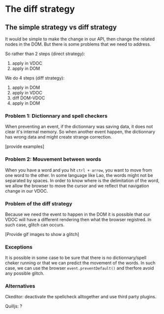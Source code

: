 
# The diff strategy

## The simple strategy vs diff strategy
It would be simple to make the change in our API, then change the related nodes
in the DOM. But there is some problems that we need to address.

So rather than 2 steps (direct strategy):
1) apply in VDOC
2) apply in DOM

We do 4 steps (diff strategy):
1) apply in DOM
2) apply in VDOC
3) diff DOM-VDOC
4) apply in DOM

### Problem 1: Dictionnary and spell checkers
When preventing an event, if the dictionnary was saving data, it does not clear
it's internal memory. So when another event happen, the dictionnary has wrong
data and might create strange correction.

[provide examples]

### Problem 2: Mouvement between words
When you have a word and you hit `ctrl + arrow`, you want to move from one word
to the other. In some language like Lao, the words might not be separated by
spaces. In order to know where is the delimitation of the word, we allow the
browser to move the cursor and we reflect that navigation change in our VDOC.

### Problem of the diff strategy
Because we need the event to happen in the DOM it is possible that our VDOC will
have a different rendering then what the browser registred. In such case, glitch
can occurs.

[Provide gif images to show a glitch]

### Exceptions
It is possible in some case to be sure that there is no dictionnary/spell cheker
running or that we can predict the movement of the words. In such case, we
can use the browser `event.preventDefault()` and therfore avoid any possible
glitch.

### Alternatives
Ckeditor: deactivate the spellcheck alltogether and use third party plugins.

Quilljs: ?



